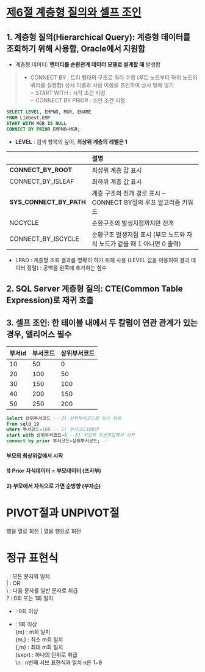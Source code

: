 # [제6절 계층형 질의와 셀프 조인](https://eehoeskrap.tistory.com/76)
## 1.	계층형 질의(Hierarchical Query): 계층형 데이터를 조회하기 위해 사용함, Oracle에서 지원함
- 계층형 데이터: **엔터티를 순환관계 데이터 모델로 설계할 때** 발생함
>- CONNECT BY : 트리 형태의 구조로 쿼리 수행 (루트 노드부터 하위 노드의 쿼리를 실행함) 상사 이름과 사람 이름을 조인하여 상사 밑에 넣기    
>‒ START WITH : 시작 조건 지정    
>‒ CONNECT BY PRIOR : 조인 조건 지정    

```sql
SELECT LEVEL, EMPNO, MGR, ENAME
FROM Limbest.EMP
START WITH MGB IS NULL
CONNECT BY PRIOR EMPNO=MGR;
```

*	**LEVEL** : 검색 항목의 깊이, **최상위 계층의 레벨은 1**  

||설명|
|:--|:--|
|	**CONNECT_BY_ROOT** | 최상위 계층 값 표시|
|	CONNECT_BY_ISLEAF | 최하위 계층 값 표시|
|	**SYS_CONNECT_BY_PATH** | 계층 구조의 전개 경로 표시 ‒	CONNECT BY절의 루프 알고리즘 키워드|
|	NOCYCLE | 순환구조의 발생지점까지만 전개|
|	CONNECT_BY_ISCYCLE | 순환구조 발생지점 표시 (부모 노드와 자식 노드가 같을 때 1 아니면 0 출력)|

* LPAD : 계층형 조회 결과를 명확히 하기 위해 사용 (LEVEL 값을 이용하여 결과 데이터 정렬) : 공백을 왼쪽에 추가하는 함수


## 2.	SQL Server 계층형 질의: CTE(Common Table Expression)로 재귀 호출
## 3.	셀프 조인: 한 테이블 내에서 두 칼럼이 연관 관계가 있는 경우, 앨리어스 필수

|부서id|부서코드|상위부서코드|
|:--|:--|:--|
|10|50|0|
|20|100|50|
|30|150|100|
|40|200|150|
|50|250|200|

```sql
Select 상위부서코드 -- 2) 상위부서코드를 찾기 위해
from sqld_19
where 부서코드=100 -- 1) 부서코드100의 
start with 상위부서코드=0 --3) 부모의 최상위값에서 시작
connect by prior 부서코드=상위부서코드; -- 
```
#### 부모의 최상위값에서 시작
#### 1) Prior 자식데이터 = 부모데이터 (프자부)
#### 2) 부모에서 자식으로 가면 순방향 (부자순)

# PIVOT절과 UNPIVOT절
행을 열로 회전 | 열을 행으로 회전

# 정규 표현식
. : 모든 문자와 일치  
| : OR  
\ : 다음 문자를 일반 문자로 취급  
? : 0회 또는 1회 일치  
* : 0회 이상  
+ : 1회 이상  
{m} : m회 일치  
{m,} : 최소 m회 일치  
{,m} : 최대 m회 일치  
(expr) : 하나의 단위로 취급  
\n : n번째 서브 표현식과 일치 n은 1~9  

